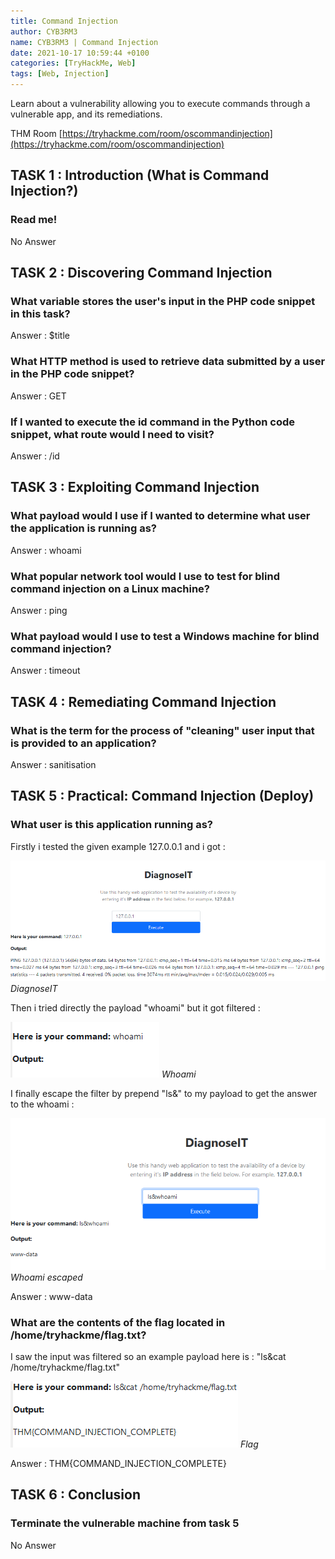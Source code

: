 ```yaml
---
title: Command Injection   
author: CYB3RM3
name: CYB3RM3 | Command Injection  
date: 2021-10-17 10:59:44 +0100
categories: [TryHackMe, Web]
tags: [Web, Injection]
---
```


Learn about a vulnerability allowing you to execute commands through a vulnerable app, and its remediations.

THM Room [https://tryhackme.com/room/oscommandinjection](https://tryhackme.com/room/oscommandinjection)


## TASK 1 : Introduction (What is Command Injection?) 
### Read me! 
No Answer

## TASK 2 : Discovering Command Injection  
### What variable stores the user's input in the PHP code snippet in this task? 
Answer : $title

### What HTTP method is used to retrieve data submitted by a user in the PHP code snippet?
Answer : GET

### If I wanted to execute the id command in the Python code snippet, what route would I need to visit?
Answer : /id

## TASK 3 : Exploiting Command Injection 
### What payload would I use if I wanted to determine what user the application is running as? 
Answer : whoami

### What popular network tool would I use to test for blind command injection on a Linux machine?
Answer : ping

### What payload would I use to test a Windows machine for blind command injection?
Answer : timeout

## TASK 4 : Remediating Command Injection   
### What is the term for the process of "cleaning" user input that is provided to an application? 
Answer : sanitisation

## TASK 5 : Practical: Command Injection (Deploy) 
### What user is this application running as? 
Firstly i tested the given example 127.0.0.1 and i got : 

![DiagnoseIT](/images/thm/oscommandinjection/oscommandinjection_1.png)
_DiagnoseIT_

Then i tried directly the payload "whoami" but it got filtered :

![Whoami](/images/thm/oscommandinjection/oscommandinjection_2.png)
_Whoami_

I finally escape the filter by prepend "ls&" to my payload to get the answer to the whoami :

![Whoami escaped](/images/thm/oscommandinjection/oscommandinjection_3.png)
_Whoami escaped_

Answer : www-data

### What are the contents of the flag located in /home/tryhackme/flag.txt?
I saw the input was filtered so an example payload here is : "ls&cat /home/tryhackme/flag.txt"

![Falg](/images/thm/oscommandinjection/oscommandinjection_4.png)
_Flag_

Answer : THM{COMMAND_INJECTION_COMPLETE}

## TASK 6 : Conclusion
### Terminate the vulnerable machine from task 5 
No Answer
